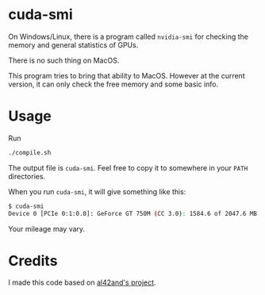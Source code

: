 cuda-smi
====

On Windows/Linux, there is a program called `nvidia-smi` for checking the memory and general statistics of GPUs.

There is no such thing on MacOS.

This program tries to bring that ability to MacOS. However at the current version, it can only check the free memory and some basic info.

Usage
====

Run
```sh
./compile.sh
```

The output file is `cuda-smi`. Feel free to copy it to somewhere in your `PATH` directories.

When you run `cuda-smi`, it will give something like this:

```sh
$ cuda-smi
Device 0 [PCIe 0:1:0.0]: GeForce GT 750M (CC 3.0): 1584.6 of 2047.6 MB (i.e. 77.4%) Free
```

Your mileage may vary.

Credits
====
I made this code based on [al42and's project](https://github.com/al42and/cuda-smi).
